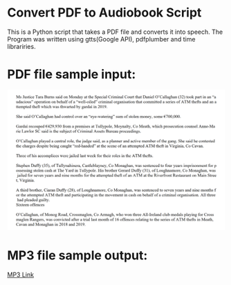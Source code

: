 
# Convert PDF to Audiobook Script


This is  a Python script that takes a PDF file and converts it into speech.
The Program  was written using gtts(Google API), pdfplumber and time librariries.


# PDF file sample input:

![alt text](https://github.com/YanShkl/Convert-PDF-to-Audiobook-HTTP_API/blob/master/Screenshot%20%20file.png?raw=true)

# MP3 file sample output:
[MP3 Link](https://github.com/YanShkl/Convert-PDF-to-Audiobook-HTTP_API/blob/master/book%20mp3s/page%201.mp3?raw=true)

